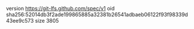version https://git-lfs.github.com/spec/v1
oid sha256:52014db3f2ade199865885a32381b26541adbaeb06122f93f98339d43ee9c573
size 3805
